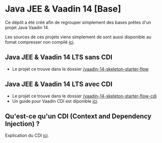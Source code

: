# Java JEE & Vaadin 14 [Base]

Ce dépôt a été créé afin de regrouper simplement des bases prêtes d'un projet Java Vaadin 14.

Les sources de ces projets viens simplement de sont aussi disponible au fomat compresser non compilé [ici](https://vaadin.com/hello-world-starters).

## Java JEE & Vaadin 14 LTS sans CDI

- Le projet ce trouve dans le dossier [/vaadin-14-skeleton-starter-flow](/vaadin-14-skeleton-starter-flow)

## Java JEE & Vaadin 14 LTS avec CDI

- Le projet ce trouve dans le dossier [/vaadin-14-skeleton-starter-flow-cdi](/vaadin-14-skeleton-starter-flow-cdi)
- Un guide pour Vaadin CDI est diponible [ici](https://vaadin.com/docs/v14/flow/integrations/cdi/tutorial-cdi-basic).

## Qu'est-ce qu'un CDI (Context and Dependency Injection) ?

Explication du CDI [ici](https://tools.jboss.org/features/cdi.html).